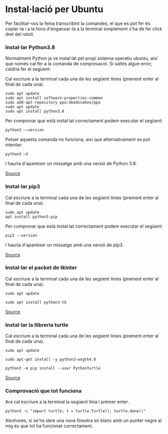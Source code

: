 # Instal·lació per Ubuntu

Per facilitar-vos la feina transcribint la comandes, el que es pot fer és copiar-la i a la hora d'enganxar-la a la terminal simplement s'ha de fer click dret del ratolí.

### Instal·lar Python3.8

Normalment Python ja ve instal·lat pel propi sistema operatiu ubuntu, així que només cal fer a la comanda de comprovació. Si saltés algun error, caldria fer el següent:

Cal escriure a la terminal cada una de les següent línies (prement enter al final de cada una).

```
sudo apt update
sudo apt install software-properties-common
sudo add-apt-repository ppa:deadsnakes/ppa
sudo apt update
sudo apt install python3.8
```

Per comprovar que està instal·lat correctament podem executar el següent:

```
python3 ––version
```

Potser aquesta comanda no funciona, així que alternativament es pot intentar:

```
python3 –V
```

I hauria d'apareixer un missatge amb una versió de Python 3.8.

[Source](https://phoenixnap.com/kb/how-to-install-python-3-ubuntu)

### Instal·lar pip3

Cal escriure a la terminal cada una de les següent línies (prement enter al final de cada una).

```
sudo apt update
apt install python3-pip
```

Per comprovar que està instal·lat correctament podem executar el següent:

```
pip3 --version
```

I hauria d'apareixer un missatge amb una versió de pip3.

[Source](https://linuxize.com/post/how-to-install-pip-on-ubuntu-20.04/)

### Instal·lar el packet de tkinter

Cal escriure a la terminal cada una de les següent línies (prement enter al final de cada una).

```
sudo apt update
```

```
sudo apt install python3-tk
```

[Source](https://askubuntu.com/questions/815874/importerror-no-named-tkinter-please-install-the-python3-tk-package)

### Instal·lar la llibreria turtle

Cal escriure a la terminal cada una de les següent línies (prement enter al final de cada una).

```
sudo apt update
```

```
sudo apt-get install -y python3-wxgtk4.0
```

```
python3 -m pip install --user PythonTurtle
```

[Source](https://pypi.org/project/PythonTurtle/)

### Comprovació que tot funciona

Ara cal escriure a la terminal la següent línia i prémer enter.

```
python3 -c "import turtle; t = turtle.Turtle(); turtle.done()"
```

Aleshores, si se'ns obre una nova finestra en blanc amb un punter negre al mig és que tot ha funcionat correctament.

